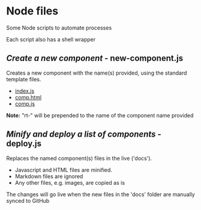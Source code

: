 # Node files #

Some Node scripts to automate processes

Each script also has a shell wrapper
## *Create a new component* - new-component.js

Creates a new component with the name(s) provided, using the standard template files.
 - [index.js](index.md)
 - [comp.html](html.md)
 - [comp.js](js.md)

**Note:** "rt-" will be prepended to the name of the component name provided

## *Minify and deploy a list of components* - deploy.js

Replaces the named component(s) files in the live ('docs').

 - Javascript and HTML files are minified.
 - Markdown files are ignored
 - Any other files, e.g. images, are copied as is

The changes will go live when the new files in the 'docs' folder are manually synced to GitHub

